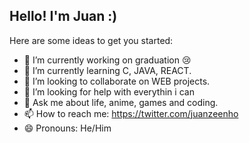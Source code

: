 ## Hello! I'm Juan :)



Here are some ideas to get you started:

- 🔭 I’m currently working on graduation 😢
- 🌱 I’m currently learning C, JAVA, REACT.
- 👯 I’m looking to collaborate on WEB projects.
- 🤔 I’m looking for help with everythin i can
- 💬 Ask me about life, anime, games and coding.
- 📫 How to reach me: https://twitter.com/juanzeenho
- 😄 Pronouns: He/Him

